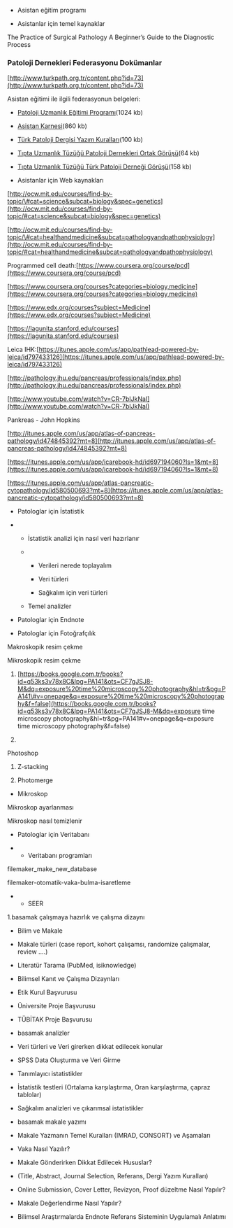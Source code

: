 * Asistan eğitim programı

* Asistanlar için temel kaynaklar

The Practice of Surgical Pathology A Beginner’s Guide to the Diagnostic Process



### Patoloji Dernekleri Federasyonu Dokümanlar

[http://www.turkpath.org.tr/content.php?id=73](http://www.turkpath.org.tr/content.php?id=73)

Asistan eğitimi ile ilgili federasyonun belgeleri:

* [Patoloji Uzmanlık Eğitimi Programı](http://www.turkpath.org.tr/files/Patoloji_Uzmanlik_Egitimi_Programi_03_08.pdf)\(1024 kb\)

* [Asistan Karnesi](http://www.turkpath.org.tr/files/Asistan_Karnesi_03_08.pdf)\(860 kb\)

* [Türk Patoloji Dergisi Yazım Kuralları](http://www.turkpath.org.tr/files/yazimKurallari.pdf)\(100 kb\)

* [Tıpta Uzmanlık Tüzüğü Patoloji Dernekleri Ortak Görüşü](http://www.turkpath.org.tr/files/TUT.pdf)\(64 kb\)

* [Tıpta Uzmanlık Tüzüğü Türk Patoloji Derneği Görüşü](http://www.turkpath.org.tr/files/TUT_2.pdf)\(158 kb\)

* Asistanlar için Web kaynakları

[http://ocw.mit.edu/courses/find-by-topic/\#cat=science&subcat=biology&spec=genetics](http://ocw.mit.edu/courses/find-by-topic/#cat=science&subcat=biology&spec=genetics)

[http://ocw.mit.edu/courses/find-by-topic/\#cat=healthandmedicine&subcat=pathologyandpathophysiology](http://ocw.mit.edu/courses/find-by-topic/#cat=healthandmedicine&subcat=pathologyandpathophysiology)

Programmed cell death:[https://www.coursera.org/course/pcd](https://www.coursera.org/course/pcd)

[https://www.coursera.org/courses?categories=biology,medicine](https://www.coursera.org/courses?categories=biology,medicine)

[https://www.edx.org/courses?subject=Medicine](https://www.edx.org/courses?subject=Medicine)

[https://lagunita.stanford.edu/courses](https://lagunita.stanford.edu/courses)

Leica IHK:[https://itunes.apple.com/us/app/pathlead-powered-by-leica/id797433126](https://itunes.apple.com/us/app/pathlead-powered-by-leica/id797433126)

[http://pathology.jhu.edu/pancreas/professionals/index.php](http://pathology.jhu.edu/pancreas/professionals/index.php)

[http://www.youtube.com/watch?v=CR-7blJkNaI](http://www.youtube.com/watch?v=CR-7blJkNaI)

Pankreas - John Hopkins

[http://itunes.apple.com/us/app/atlas-of-pancreas-pathology/id474845392?mt=8](http://itunes.apple.com/us/app/atlas-of-pancreas-pathology/id474845392?mt=8)

[https://itunes.apple.com/us/app/icarebook-hd/id697194060?ls=1&mt=8](https://itunes.apple.com/us/app/icarebook-hd/id697194060?ls=1&mt=8)

[https://itunes.apple.com/us/app/atlas-pancreatic-cytopathology/id580500693?mt=8](https://itunes.apple.com/us/app/atlas-pancreatic-cytopathology/id580500693?mt=8)

* Patologlar için İstatistik

* * İstatistik analizi için nasıl veri hazırlanır

  * * Verileri nerede toplayalım

    * Veri türleri

    * Sağkalım için veri türleri
  * Temel analizler

* Patologlar için Endnote

* Patologlar için Fotoğrafçılık

Makroskopik resim çekme

Mikroskopik resim çekme

1. [https://books.google.com.tr/books?id=q53ks3v78x8C&lpg=PA141&ots=CF7gJSJ8-M&dq=exposure%20time%20microscopy%20photography&hl=tr&pg=PA141\#v=onepage&q=exposure%20time%20microscopy%20photography&f=false](https://books.google.com.tr/books?id=q53ks3v78x8C&lpg=PA141&ots=CF7gJSJ8-M&dq=exposure time microscopy photography&hl=tr&pg=PA141#v=onepage&q=exposure time microscopy photography&f=false)

2. 
Photoshop

1. Z-stacking

2. Photomerge

* Mikroskop

Mikroskop ayarlanması

Mikroskop nasıl temizlenir

* Patologlar için Veritabanı

* * Veritabanı programları

filemaker\_make\_new\_database

filemaker-otomatik-vaka-bulma-isaretleme

* * SEER

1.basamak çalışmaya hazırlık ve çalışma dizaynı

* Bilim ve Makale

* Makale türleri \(case report, kohort çalışamsı, randomize çalışmalar, review ....\)

* Literatür Tarama \(PubMed, isiknowledge\)

* Bilimsel Kanıt ve Çalışma Dizaynları

* Etik Kurul Başvurusu

* Üniversite Proje Başvurusu

* TÜBİTAK Proje Başvurusu

* basamak analizler

* Veri türleri ve Veri girerken dikkat edilecek konular

* SPSS Data Oluşturma ve Veri Girme

* Tanımlayıcı istatistikler

* İstatistik testleri \(Ortalama karşılaştırma, Oran karşılaştırma, çapraz tablolar\)

* Sağkalım analizleri ve çıkarımsal istatistikler

* basamak makale yazımı

* Makale Yazmanın Temel Kuralları \(IMRAD, CONSORT\) ve Aşamaları

* Vaka Nasıl Yazılır?

* Makale Gönderirken Dikkat Edilecek Hususlar?

* \(Title, Abstract, Journal Selection, Referans, Dergi Yazım Kuralları\)

* Online Submission, Cover Letter, Revizyon, Proof düzeltme Nasıl Yapılır?

* Makale Değerlendirme Nasıl Yapılır?

* Bilimsel Araştırmalarda Endnote Referans Sisteminin Uygulamalı Anlatımı



